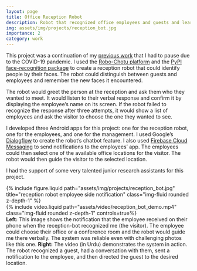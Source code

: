 ```yaml
---
layout: page
title: Office Reception Robot
description: Robot that recognized office employees and guests and learned new faces
img: assets/img/projects/reception_bot.jpg
importance: 2
category: work
---
```


This project was a continuation of my <a href="/projects/imitation_therapy_project">previous work</a> that I had to pause due to the COVID-19 pandemic. I used the <a href="#robo_chotu">Robo-Chotu platform</a> and the <a href="https://pypi.org/project/face-recognition/" target="_blank"> PyPI face-recognition package</a> to create a reception robot that could identify people by their faces. The robot could distinguish between guests and employees and remember the new faces it encountered.

The robot would greet the person at the reception and ask them who they wanted to meet. It would listen to their verbal response and confirm it by displaying the employee’s name on its screen. If the robot failed to recognize the response after three attempts, it would show a list of employees and ask the visitor to choose the one they wanted to see.

I developed three Android apps for this project: one for the reception robot, one for the employees, and one for the management. I used Google’s <a href="https://cloud.google.com/dialogflow" target="_blank"> Dialogflow</a> to create the robot’s chatbot feature. I also used <a href="https://firebase.google.com/docs/cloud-messaging" target="_blank">Firebase Cloud Messaging</a> to send notifications to the employees’ app. The employees could then select one of the available office locations for the visitor. The robot would then guide the visitor to the selected location.

I had the support of some very talented junior research assistants for this project.

<div class="row">
    <div class="col-sm-3 mt-3 mt-md-0">
        {% include figure.liquid path="assets/img/projects/reception_bot.jpg" title="reception robot employee side notification" class="img-fluid rounded z-depth-1" %}
    </div>
    <div class="col-sm mt-3 mt-md-0">
        {% include video.liquid path="assets/video/reception_bot_demo.mp4" class="img-fluid rounded z-depth-1" controls=true%}
    </div>
</div>

<div class="caption">
    <b>Left:</b> This image shows the notification that the employee received on their phone when the reception-bot recognized me (the visitor). The employee could choose their office or a conference room and the robot would guide me there verbally. The system was reliable even with challenging photos like this one. <b>Right:</b> The video (in Urdu) demonstrates the system in action. The robot recognized a guest, had a conversation with them, sent a notification to the employee, and then directed the guest to the desired location.
</div>